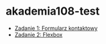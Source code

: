 # akademia108-test
<ul>
  <li><a href="zadanie-1_formularz.html">Zadanie 1: Formularz kontaktowy</a></li>
  <li><a href="zadanie-2_flexbox.html">Zadanie 2: Flexbox</a></li>
</ul>
